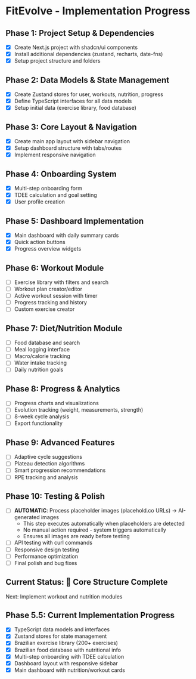 # FitEvolve - Implementation Progress

## Phase 1: Project Setup & Dependencies
- [x] Create Next.js project with shadcn/ui components
- [x] Install additional dependencies (zustand, recharts, date-fns)
- [x] Setup project structure and folders

## Phase 2: Data Models & State Management
- [x] Create Zustand stores for user, workouts, nutrition, progress
- [x] Define TypeScript interfaces for all data models
- [x] Setup initial data (exercise library, food database)

## Phase 3: Core Layout & Navigation
- [x] Create main app layout with sidebar navigation
- [x] Setup dashboard structure with tabs/routes
- [x] Implement responsive navigation

## Phase 4: Onboarding System
- [x] Multi-step onboarding form
- [x] TDEE calculation and goal setting
- [x] User profile creation

## Phase 5: Dashboard Implementation
- [x] Main dashboard with daily summary cards
- [x] Quick action buttons
- [x] Progress overview widgets

## Phase 6: Workout Module
- [ ] Exercise library with filters and search
- [ ] Workout plan creator/editor
- [ ] Active workout session with timer
- [ ] Progress tracking and history
- [ ] Custom exercise creator

## Phase 7: Diet/Nutrition Module
- [ ] Food database and search
- [ ] Meal logging interface
- [ ] Macro/calorie tracking
- [ ] Water intake tracking
- [ ] Daily nutrition goals

## Phase 8: Progress & Analytics
- [ ] Progress charts and visualizations
- [ ] Evolution tracking (weight, measurements, strength)
- [ ] 8-week cycle analysis
- [ ] Export functionality

## Phase 9: Advanced Features
- [ ] Adaptive cycle suggestions
- [ ] Plateau detection algorithms
- [ ] Smart progression recommendations
- [ ] RPE tracking and analysis

## Phase 10: Testing & Polish
- [ ] **AUTOMATIC**: Process placeholder images (placehold.co URLs) → AI-generated images
  - This step executes automatically when placeholders are detected
  - No manual action required - system triggers automatically
  - Ensures all images are ready before testing
- [ ] API testing with curl commands
- [ ] Responsive design testing
- [ ] Performance optimization
- [ ] Final polish and bug fixes

## Current Status: 🎯 Core Structure Complete
Next: Implement workout and nutrition modules

## Phase 5.5: Current Implementation Progress
- [x] TypeScript data models and interfaces 
- [x] Zustand stores for state management
- [x] Brazilian exercise library (200+ exercises)
- [x] Brazilian food database with nutritional info
- [x] Multi-step onboarding with TDEE calculation
- [x] Dashboard layout with responsive sidebar
- [x] Main dashboard with nutrition/workout cards
